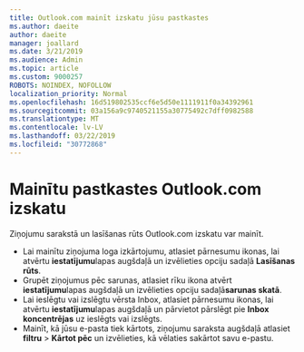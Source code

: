```yaml
---
title: Outlook.com mainīt izskatu jūsu pastkastes
ms.author: daeite
author: daeite
manager: joallard
ms.date: 3/21/2019
ms.audience: Admin
ms.topic: article
ms.custom: 9000257
ROBOTS: NOINDEX, NOFOLLOW
localization_priority: Normal
ms.openlocfilehash: 16d519802535ccf6e5d50e1111911f0a34392961
ms.sourcegitcommit: 03a156a9c9740521155a30775492c7dff0982588
ms.translationtype: MT
ms.contentlocale: lv-LV
ms.lasthandoff: 03/22/2019
ms.locfileid: "30772868"
---
```

# <a name="change-the-look-of-your-outlookcom-mailbox"></a>Mainītu pastkastes Outlook.com izskatu

Ziņojumu sarakstā un lasīšanas rūts Outlook.com izskatu var mainīt.

- Lai mainītu ziņojuma loga izkārtojumu, atlasiet pārnesumu ikonas, lai atvērtu **iestatījumu**lapas augšdaļā un izvēlieties opciju sadaļā **Lasīšanas rūts**.
- Grupēt ziņojumus pēc sarunas, atlasiet rīku ikona atvērt **iestatījumu**lapas augšdaļā un izvēlieties opciju sadaļā**sarunas skatā**.
- Lai ieslēgtu vai izslēgtu vērsta Inbox, atlasiet pārnesumu ikonas, lai atvērtu **iestatījumu**lapas augšdaļā un pārvietot pārslēgt pie **Inbox koncentrējas** uz ieslēgts vai izslēgts.
- Mainīt, kā jūsu e-pasta tiek kārtots, ziņojumu saraksta augšdaļā atlasiet **filtru** > **Kārtot pēc** un izvēlieties, kā vēlaties sakārtot savu e-pastu.